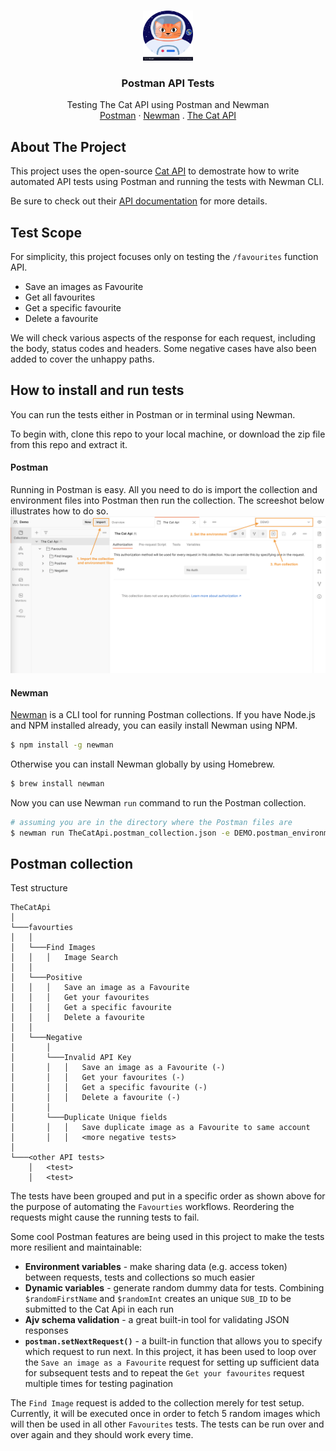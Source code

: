 <!-- PROJECT LOGO -->
<br />
<p align="center">
  <a href="https://github.com/joyce-tong-dev/postman-api-tests">
    <img src="images/logo.png" alt="Logo" width="80" height="80">
  </a>

  <h3 align="center">Postman API Tests</h3>

  <p align="center">
    Testing The Cat API using Postman and Newman
    <br />
    <a href="https://www.postman.com/">Postman</a>
    ·
    <a href="https://github.com/postmanlabs/newman">Newman</a>
    .
    <a href="https://github.com/csplb/CatApi">The Cat API</a>
  </p>
</p>


## About The Project
This project uses the open-source [Cat API](http://thecatapi.com/) to demostrate how to write automated API tests using Postman and running the tests with Newman CLI.

Be sure to check out their [API documentation](https://docs.thecatapi.com/) for more details.


## Test Scope
For simplicity, this project focuses only on testing the `/favourites` function API.
* Save an images as Favourite
* Get all favourites
* Get a specific favourite
* Delete a favourite

We will check various aspects of the response for each request, including the body, status codes and headers. Some negative cases have also been added to cover the unhappy paths.

## How to install and run tests
You can run the tests either in Postman or in terminal using Newman.

To begin with, clone this repo to your local machine, or download the zip file from this repo and extract it. 

#### Postman
Running in Postman is easy. All you need to do is import the collection and environment files into Postman then run the collection. The screeshot below illustrates how to do so.
![](images/postman.png)

#### Newman
[Newman](https://www.npmjs.com/package/newman) is a CLI tool for running Postman collections. If you have Node.js and NPM installed already, you can easily install Newman using NPM.
```sh
$ npm install -g newman 
```

Otherwise you can install Newman globally by using Homebrew.
```sh
$ brew install newman 
```

Now you can use Newman `run` command to run the Postman collection. 
```sh
# assuming you are in the directory where the Postman files are 
$ newman run TheCatApi.postman_collection.json -e DEMO.postman_environment.json
```

## Postman collection
Test structure
```
TheCatApi                     
│
└───favourties
│   │
│   └───Find Images
│   │   │   Image Search
│   │
│   └───Positive
│   │   │   Save an image as a Favourite
│   │   │   Get your favourites
│   │   │   Get a specific favourite
│   │   │   Delete a favourite   
│   │    
│   └───Negative
│       │    
│       └───Invalid API Key
│       │   │   Save an image as a Favourite (-)
│       │   │   Get your favourites (-)
│       │   │   Get a specific favourite (-)
│       │   │   Delete a favourite (-)
│       │    
│       └───Duplicate Unique fields
│       │   │   Save duplicate image as a Favourite to same account
│       │   │   <more negative tests>
│
└───<other API tests>
    │   <test>
    │   <test>
```

The tests have been grouped and put in a specific order as shown above for the purpose of automating the `Favourties` workflows. Reordering the requests might cause the running tests to fail. 

Some cool Postman features are being used in this project to make the tests more resilient and maintainable:
* **Environment variables** - make sharing data (e.g. access token) between requests, tests and collections so much easier
* **Dynamic variables** - generate random dummy data for tests. Combining `$randomFirstName` and `$randomInt` creates an unique `SUB_ID` to be submitted to the Cat Api in each run 
* **Ajv schema validation** - a great built-in tool for validating JSON responses
* **`postman.setNextRequest()`** - a built-in function that allows you to specify which request to run next. In this project, it has been used to loop over the `Save an image as a Favourite` request for setting up sufficient data for subsequent tests and to repeat the `Get your favourites` request multiple times for testing pagination


The `Find Image` request is added to the collection merely for test setup. Currently, it will be executed once in order to fetch 5 random images which will then be used in all other `Favourites` tests. The tests can be run over and over again and they should work every time. 
